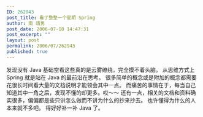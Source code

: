 ```yaml
---
ID: 262943
post_title: 看了整整一个星期 Spring
author: 南 靖男
post_date: 2006-07-10 14:47:31
post_excerpt: ""
layout: post
permalink: 2006/07/262943
published: true
---
```

发现没有 Java 基础空看这些真的是云雾缭绕，完全摸不着头脑。
从思维方式上 Spring 就是站在 Java 的最前沿在思考。
很多简单的概念或是附加的概念都需要花很长时间看大量的文档说明才能领会其中一点。
而痛苦的事情在于，每当自己知道其中一角之后，发现不懂的却更多。哎～～
还有一点，相关的文档和资料确实很多，偏偏都是些只讲怎么做而不讲为什么的抄来抄去。
也许懂得为什么的人本来就不多吧。
得好好补一补 Java 了。